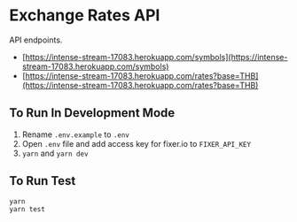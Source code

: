 # Exchange Rates API

API endpoints.

- [https://intense-stream-17083.herokuapp.com/symbols](https://intense-stream-17083.herokuapp.com/symbols)
- [https://intense-stream-17083.herokuapp.com/rates?base=THB](https://intense-stream-17083.herokuapp.com/rates?base=THB)

## To Run In Development Mode

1. Rename `.env.example` to `.env`
2. Open `.env` file and add access key for fixer.io to `FIXER_API_KEY`
3. `yarn` and `yarn dev`

## To Run Test

```
yarn
yarn test
```
